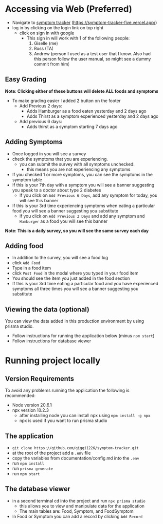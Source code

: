 # Accessing via Web (Preferred)
- Navigate to [symptom tracker](https://symptom-tracker-five.vercel.app/) (https://symptom-tracker-five.vercel.app/)
- log in by clicking on the login link on top right
  - click on sign in with google
    - This sign in will work with 1 of the following people:
      1. Giselle (me)
      2. Ross (TA)
      3. Andrew (person I used as a test user that I know. Also had this person follow the user manual, so might see a dummy commit from him)

## Easy Grading
**Note: Clicking either of these buttons will delete ALL foods and symptoms**
- To make grading easier I added 2 button on the footer
  - Add Previous 2 days:
    - Adds Hamburger as a food eaten yesterday and 2 days ago 
    - Adds Thirst as a symptom experienced yesterday and 2 days ago
  - Add previous 6 days:
    - Adds thirst as a symptom starting 7 days ago

## Adding Symptoms
- Once logged in you will see a survey
- check the symptoms that you are experiencing.
  - you can submit the survey with all symptoms unchecked.
    - this means you are not experiencing any symptoms
- If you checked 1 or more symptoms, you can see the symptoms in the symptom table
- If this is your 7th day with a symptom you will see a banner suggesting you speak to a doctor about type 2 diabetes
  - If you click on `Add Previous 6 Days`, add any symptom for today, you will see this banner
- If this is your 3rd time experiencing symptoms when eating a particular food you will see a banner suggesting you substitute
  - If you click on `Add Previous 2 Days` and add any symptom and `Hamburger` as a food you will see this banner

**Note: This is a daily survey, so you will see the same survey each day**

## Adding food
- In addition to the survey, you will see a food log
- click `Add Food`
- Type in a food item
- click `Post Food` in the modal where you typed in your food item
- You should see the item you just added in the food section
- If this is your 3rd time eating a particular food and you have experienced symptoms all three times you will see a banner suggesting you substitute

## Viewing the data (optional)
You can view the data added in this production environment by using prisma studio.
- Follow instructions for running the application below (minus `npm start`)
- Follow instructions for database viewer

# Running project locally
## Version Requirements
To avoid any problems running the application the following is recommended:
- Node version 20.6.1
- npx version 10.2.3
  - after installing node you can install npx using `npm install -g npx`
  - npx is used if you want to run prisma studio

## The application
- `git clone https://github.com/giggi1226/symptom-tracker.git`
- at the root of the project add a `.env` file
- copy the variables from documentation/config.md into the `.env`
- run `npm install`
- run `prisma generate`
- run `npm start`

## The database viewer
- in a second terminal cd into the project and run `npx prisma studio`
  - this allows you to view and manipulate data for the application
  - The main tables are: Food, Symptom, and FoodSymptom
- In Food or Symptom you can add a record by clicking `Add Record`


